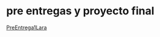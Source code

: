 # pre entregas y proyecto final

[PreEntrega1Lara](https://github.com/angellara11/Pre-entregas-y-proyecto-final-js/PreEntrega1Lara)
